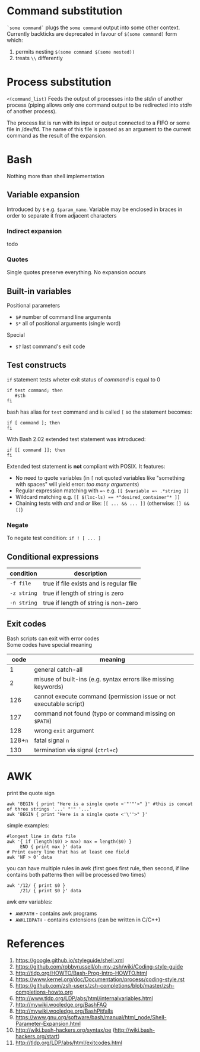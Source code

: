 # Command substitution
`` `some command` `` plugs the `some command` output into some other context.
Currently backticks are deprecated in favour of `$(some command)` form which:

1. permits nesting `$(some command $(some nested))`
2. treats `\\` differently

# Process substitution
`<(command_list)` Feeds the output of processes into the _stdin_ of another process (piping allows only one
command output to be redirected into _stdin_ of another process).

The process list is run with its input or output connected to a FIFO or some file in /dev/fd.
The name of this file is passed as an argument to the current command as the result of the expansion.

# Bash
Nothing more than shell implementation
## Variable expansion
Introduced by `$` e.g. `$param_name`. Variable may be enclosed in braces in order to separate it from adjacent characters
### Indirect expansion
todo
### Quotes
Single quotes preserve everything. No expansion occurs
## Built-in variables
Positional parameters
* `$#` number of command line arguments
* `$*` all of positional arguments (single word)

Special
* `$?` last command's exit code

## Test constructs
`if` statement tests wheter exit status of _command_ is equal to 0
```
if test command; then
   #sth
fi
```
bash has alias for `test` command and is called `[` so the statement becomes:
```
if [ command ]; then
fi
```
With Bash 2.02 extended test statement was introduced:
```
if [[ command ]]; then
fi
```
Extended test statement is **not** compliant with POSIX. It features:
* No need to quote variables (in `[` not quoted variables like "something with spaces" will yield error: _too many arguments_)
* Regular expression matching with `=~` e.g. `[[ $variable =~ .*string ]]`
* Wildcard matching e.g. `[[ $(lxc-ls) == *"desired_container"* ]]`
* Chaining tests with _and_ and _or_ like: `[[ ... && ... ]]` (otherwise: `[] && []`)

### Negate
To negate test condition:
`if ! [ ... ]`
## Conditional expressions
| condition | description |
|-|-|
| `-f file` | true if file exists and is regular file |
| `-z string` | true if length of string is zero |
| `-n string` | true if length of string is non-zero |

## Exit codes
Bash scripts can exit with error codes  
Some codes have special meaning

| code | meaning |
|-|-|
| 1 | general catch-all |
| 2 | misuse of built-ins (e.g. syntax errors like missing keywords) |
| 126 | cannot execute command (permission issue or not executable script) |
| 127 | command not found (typo or command missing on `$PATH`) |
| 128 | wrong `exit` argument |
| 128+`n` | fatal signal `n` |
| 130 | termination via signal (`ctrl+c`) |


# AWK
print the quote sign
```
awk 'BEGIN { print "Here is a single quote <'"'"'>" }' #this is concat of three strings '...' "'" '...'
awk 'BEGIN { print "Here is a single quote <'\''>" }'
```
simple examples:
```
#longest line in data file
awk '{ if (length($0) > max) max = length($0) }
     END { print max }' data
# Print every line that has at least one field
awk 'NF > 0' data
```
you can have multiple rules in awk (first goes first rule, then second, if line contains both patterns then will be processed two times)
```
awk '/12/ { print $0 }
     /21/ { print $0 }' data
```
awk env variables:
 - `AWKPATH` - contains awk programs
 - `AWKLIBPATH` - contains extensions (can be written in C/C++)

# References
 1. https://google.github.io/styleguide/shell.xml
 2. https://github.com/robbyrussell/oh-my-zsh/wiki/Coding-style-guide
 3. http://tldp.org/HOWTO/Bash-Prog-Intro-HOWTO.html
 4. https://www.kernel.org/doc/Documentation/process/coding-style.rst
 5. https://github.com/zsh-users/zsh-completions/blob/master/zsh-completions-howto.org
 6. http://www.tldp.org/LDP/abs/html/internalvariables.html
 7. http://mywiki.wooledge.org/BashFAQ
 8. http://mywiki.wooledge.org/BashPitfalls
 9. https://www.gnu.org/software/bash/manual/html_node/Shell-Parameter-Expansion.html
 10. http://wiki.bash-hackers.org/syntax/pe (http://wiki.bash-hackers.org/start)
 11. http://tldp.org/LDP/abs/html/exitcodes.html